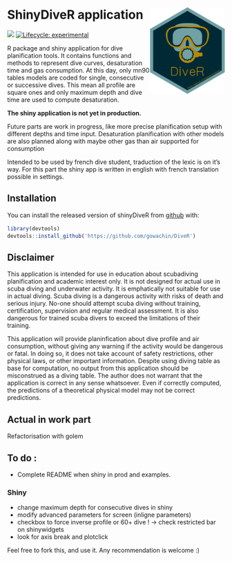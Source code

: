 
<!-- README.md is generated from README.Rmd. Please edit that file -->

# ShinyDiveR application <img src="https://raw.githubusercontent.com/gowachin/DiveR/master/inst/images/DiveR_hex.png" alt="logo" align="right" height=200px/>

<!-- badges: start -->
<!-- [![R build status](https://github.com/gowachin/shinyDiveR/workflows/R-CMD-check/badge.svg)](https://github.com/gowachin/shinyDiveR/actions) -->

[![](https://img.shields.io/badge/devel%20version-0.2.0.0-blue.svg)](https://github.com/gowachin/shinyDiveR)
[![Lifecycle:
experimental](https://img.shields.io/badge/lifecycle-experimental-orange.svg)](https://www.tidyverse.org/lifecycle/#experimental)
<!-- badges: end -->

R package and shiny application for dive planification tools. It
contains functions and methods to represent dive curves, desaturation
time and gas consumption. At this day, only mn90 tables models are coded
for single, consecutive or successive dives. This mean all profile are
square ones and only maximum depth and dive time are used to compute
desaturation.

**The shiny application is not yet in production.**

Future parts are work in progress, like more precise planification setup
with different depths and time input. Desaturation planification with
other models are also planned along with maybe other gas than air
supported for consumption

Intended to be used by french dive student, traduction of the lexic is
on it’s way. For this part the shiny app is written in english with
french translation possible in settings.

## Installation

You can install the released version of shinyDiveR from
[github](https://github.com/gowachin/shinyDiveR) with:

``` r
library(devtools)
devtools::install_github('https://github.com/gowachin/DiveR')
```

<!-- You can install the released version of shinyDiveR from [CRAN](https://CRAN.R-project.org) with:

``` r
install.packages("shinyDiveR")
```

## Example

This is a basic example which shows you how to solve a common problem:


```r
library(shinyDiveR)
## basic example code
```


You'll still need to render `README.Rmd` regularly, to keep `README.md` up-to-date. `devtools::build_readme()` is handy for this. You could also use GitHub Actions to re-render `README.Rmd` every time you push. An example workflow can be found here: <https://github.com/r-lib/actions/tree/master/examples>. -->

## Disclaimer

This application is intended for use in education about scubadiving
planification and academic interest only. It is not designed for actual
use in scuba diving and underwater activity. It is emphatically not
suitable for use in actual diving. Scuba diving is a dangerous activity
with risks of death and serious injury. No-one should attempt scuba
diving without training, certification, supervision and regular medical
assessment. It is also dangerous for trained scuba divers to exceed the
limitations of their training.

This application will provide planinfication about dive profile and air
consumption, without giving any warning if the activity would be
dangerous or fatal. In doing so, it does not take account of safety
restrictions, other physical laws, or other important information.
Despite using diving table as base for computation, no output from this
application should be misconstrued as a diving table. The author does
not warrant that the application is correct in any sense whatsoever.
Even if correctly computed, the predictions of a theoretical physical
model may not be correct predictions.

## Actual in work part

Refactorisation with golem

## To do :

-   Complete README when shiny in prod and examples.

### Shiny

-   change maximum depth for consecutive dives in shiny
-   modify advanced parameters for screen (inligne parameters)
-   checkbox to force inverse profile or 60+ dive ! -&gt; check
    restricted bar on shinywidgets
-   look for axis break and plotclick

Feel free to fork this, and use it. Any recommendation is welcome :)

